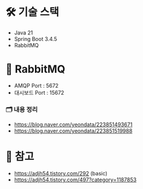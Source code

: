 # 🛠️ 기술 스택
- Java 21
- Spring Boot 3.4.5
- RabbitMQ

# 📨 RabbitMQ
- AMQP Port : 5672
- 대시보드 Port : 15672

### 🗂️ 내용 정리
- https://blog.naver.com/yeondata/223851493671
- https://blog.naver.com/yeondata/223851519988

# 📝 참고
- https://adjh54.tistory.com/292 (basic)
- https://adjh54.tistory.com/497?category=1187853